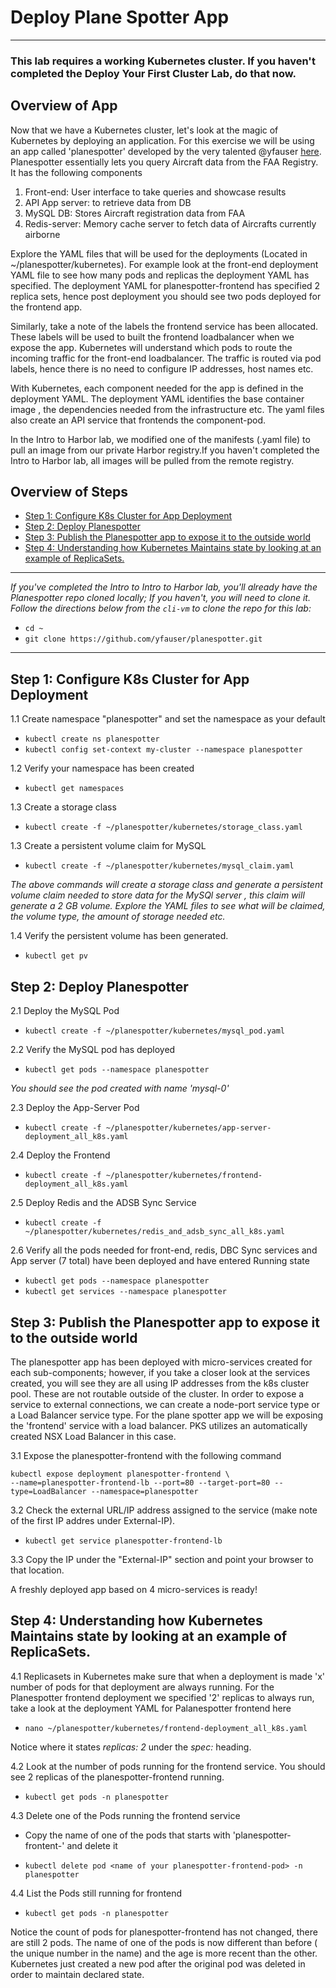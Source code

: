 # Deploy Plane Spotter App

--------------
### This lab requires a working Kubernetes cluster. If you haven't completed the Deploy  Your First Cluster Lab, do that now.

## Overview of App

Now that we have a Kubernetes cluster, let's look at the magic of Kubernetes by deploying an application. For this exercise we will be using an app called 'planespotter' developed by the very talented @yfauser [here](https://github.com/yfauser/planespotter). Planespotter essentially lets you query Aircraft data from the FAA Registry. It has the following components

1. Front-end: User interface to take queries and showcase results
2. API App server: to retrieve data from DB
3. MySQL DB: Stores Aircraft registration data from FAA
4. Redis-server: Memory cache server to fetch data of Aircrafts currently airborne

Explore the YAML files that will be used for the deployments (Located in ~/planespotter/kubernetes). For example look at the front-end deployment YAML file to see how many pods and replicas the deployment YAML has specified. The deployment YAML for planespotter-frontend has specified 2 replica sets, hence post deployment you should see two pods deployed for the frontend app. 

Similarly, take a note of the labels the frontend service has been allocated. These labels will be used to built the frontend loadbalancer when we expose the app. Kubernetes will understand which pods to route the incoming traffic for the front-end loadbalancer. The traffic is routed via pod labels, hence there is no need to configure IP addresses, host names etc.

With Kubernetes, each component needed for the app is defined in the deployment YAML. The deployment YAML identifies the base container image , the dependencies needed from the infrastructure etc. The yaml files also create an API service that frontends the component-pod.

In the Intro to Harbor lab, we modified one of the manifests (.yaml file) to pull an image from our private Harbor registry.If you haven't completed the Intro to Harbor lab, all images will be pulled from the remote registry.

## Overview of Steps

- [Step 1: Configure K8s Cluster for App Deployment](#step-1-configure-k8s-cluster-for-app-deployment)
- [Step 2: Deploy Planespotter](#step-2-deploy-planespotter)
- [Step 3: Publish the Planespotter app to expose it to the outside world](#step-3-publish-the-planespotter-app-to-expose-it-to-the-outside-world)
- [Step 4: Understanding how Kubernetes Maintains state by looking at an example of ReplicaSets.](#step-4-understanding-how-kubernetes-maintains-state-by-looking-at-an-example-of-replicasets)

-------------
_If you've completed the Intro to Intro to Harbor lab, you'll already have the Planespotter repo cloned locally; If you haven't, you will need to clone it. Follow the directions below from the `cli-vm` to clone the repo for this lab:_

- `cd ~`
- `git clone https://github.com/yfauser/planespotter.git`

--------------

## Step 1: Configure K8s Cluster for App Deployment

1.1 Create namespace "planespotter" and set the namespace as your default

- `kubectl create ns planespotter`
- `kubectl config set-context my-cluster --namespace planespotter`

1.2 Verify your namespace has been created

- `kubectl get namespaces`

1.3 Create a storage class

- `kubectl create -f ~/planespotter/kubernetes/storage_class.yaml`

1.3 Create a persistent volume claim for MySQL 

- `kubectl create -f ~/planespotter/kubernetes/mysql_claim.yaml`

_The above commands will create a storage class and generate a persistent volume claim needed to store data for the MySQl server , this claim will generate a 2 GB volume. Explore the YAML files to see what will be claimed, the volume type, the amount of storage needed etc._

1.4 Verify the persistent volume has been generated.
 
- `kubectl get pv`

## Step 2: Deploy Planespotter

2.1  Deploy the MySQL Pod

- `kubectl create -f ~/planespotter/kubernetes/mysql_pod.yaml`

2.2 Verify the MySQL pod has deployed

- `kubectl get pods --namespace planespotter`

_You should see the pod created with name 'mysql-0'_

2.3 Deploy the App-Server Pod 

- `kubectl create -f ~/planespotter/kubernetes/app-server-deployment_all_k8s.yaml`

2.4 Deploy the Frontend

- `kubectl create -f ~/planespotter/kubernetes/frontend-deployment_all_k8s.yaml`

2.5 Deploy Redis and the ADSB Sync Service

- `kubectl create -f ~/planespotter/kubernetes/redis_and_adsb_sync_all_k8s.yaml`

2.6 Verify all the pods needed for front-end, redis, DBC Sync services and App server (7 total) have been deployed and have entered Running state

- `kubectl get pods --namespace planespotter`
- `kubectl get services --namespace planespotter`

## Step 3: Publish the Planespotter app to expose it to the outside world

The planespotter app has been deployed with micro-services created for each sub-components; however, if you take a closer look at the services created, you will see they are all using IP addresses from the k8s cluster pool. These are not routable outside of the cluster. In order to expose a service to external connections, we can create a node-port service type or a Load Balancer service type. For the plane spotter app we will be exposing the 'frontend' service with a load balancer. PKS utilizes an automatically created NSX Load Balancer in this case.

3.1 Expose the planespotter-frontend with the following command

```
kubectl expose deployment planespotter-frontend \
--name=planespotter-frontend-lb --port=80 --target-port=80 --type=LoadBalancer --namespace=planespotter
```

3.2 Check the external URL/IP address assigned to the service (make note of the first IP addres under External-IP).

- `kubectl get service planespotter-frontend-lb`

3.3 Copy the IP under the "External-IP" section and point your browser to that location.

A freshly deployed app based on 4 micro-services is ready!

## Step 4: Understanding how Kubernetes Maintains state by looking at an example of ReplicaSets. 

4.1 Replicasets in Kubernetes make sure that when a deployment is made 'x' number of pods for that deployment are always running. For the Planespotter frontend deployment we specified '2' replicas to always run, take a look at the deployment YAML for Palanespotter frontend here

- `nano ~/planespotter/kubernetes/frontend-deployment_all_k8s.yaml`

Notice where it states _replicas: 2_ under the _spec:_ heading.

4.2 Look at the number of pods running for the frontend service. You should see 2 replicas of the planespotter-frontend running.

- `kubectl get pods -n planespotter`

4.3 Delete one of the Pods running the frontend service

- Copy the name of one of the pods that starts with 'planespotter-frontent-' and delete it

- `kubectl delete pod <name of your planespotter-frontend-pod> -n planespotter`

4.4 List the Pods still running for frontend

- `kubectl get pods -n planespotter`

Notice the count of pods for planespotter-frontend has not changed, there are still 2 pods. The name of one of the pods is now different than before ( the unique number in the name) and the age is more recent than the other. Kubernetes just created a new pod after the original pod was deleted in order to maintain declared state.


